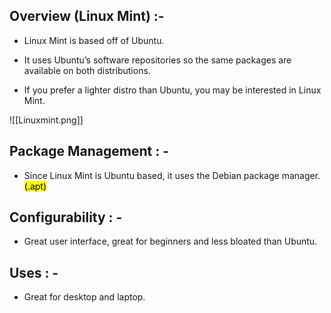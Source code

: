 ## Overview (Linux Mint) :- 

- Linux Mint is based off of Ubuntu.

- It uses Ubuntu’s software repositories so the same packages are available on both distributions.

- If you prefer a lighter distro than Ubuntu, you may be interested in Linux Mint.

![[Linuxmint.png]]
## Package Management : -

- Since Linux Mint is Ubuntu based, it uses the Debian package manager. <mark> (.apt)</mark>

## Configurability : - 

- Great user interface, great for beginners and less bloated than Ubuntu.

## Uses : - 

- Great for desktop and laptop.

 

